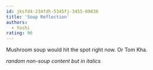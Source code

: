 ```yaml
---
id: jksfd4-234fdh-5345fj-3455-09836
title: 'Soup Reflection'
authors:
  - Yoshi
rating: 96
---
```


Mushroom soup would hit the spot right now. Or Tom Kha.

_random non-soup content but in italics_
